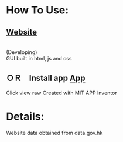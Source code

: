 # How To Use:

## [Website](https://336699c.github.io/eta/v12)
<br>(Developing)
<br>GUI built in html, js and css

## ＯＲ　Install app [App](https://github.com/336699c/eta/blob/main/bus_eta_new.apk)
Click view raw
Created with MIT APP Inventor

# Details:
Website data obtained from data.gov.hk
